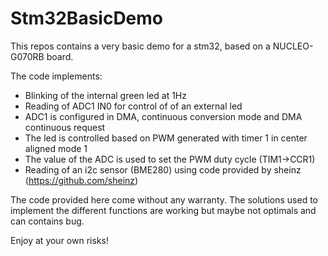 # Stm32BasicDemo

This repos contains a very basic demo for a stm32, based on a NUCLEO-G070RB board.

The code implements:
- Blinking of the internal green led at 1Hz
- Reading of ADC1 IN0 for control of of an external led
- ADC1 is configured in DMA, continuous conversion mode and DMA continuous request
- The led is controlled based on PWM generated with timer 1 in center aligned mode 1
- The value of the ADC is used to set the PWM duty cycle (TIM1->CCR1)
- Reading of an i2c sensor (BME280) using code provided by sheinz (https://github.com/sheinz)

The code provided here come without any warranty. The solutions used to implement
the different functions are working but maybe not optimals and can contains bug.

Enjoy at your own risks!